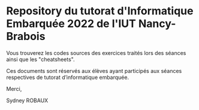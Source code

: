 # Repository du tutorat d'Informatique Embarquée 2022 de l'IUT Nancy-Brabois
Vous trouverez les codes sources des exercices traités lors des séances ainsi que les "cheatsheets".

Ces documents sont réservés aux élèves ayant participés aux séances respectives de tutorat d’informatique embarquée.

Merci,

Sydney ROBAUX
